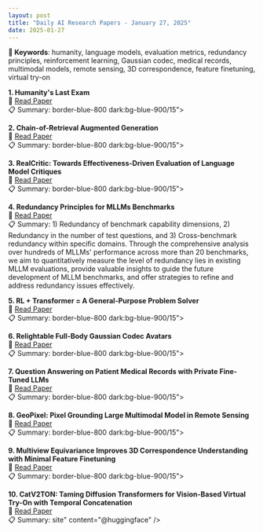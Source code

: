 ```yaml
---
layout: post
title: "Daily AI Research Papers - January 27, 2025"
date: 2025-01-27
---
```


**🔑 Keywords**: humanity, language models, evaluation metrics, redundancy principles, reinforcement learning, Gaussian codec, medical records, multimodal models, remote sensing, 3D correspondence, feature finetuning, virtual try-on

**1. Humanity's Last Exam**  
🔗 [Read Paper](https://huggingface.co/papers/2501.14249)  
📋 Summary: border-blue-800 dark:bg-blue-900/15">

**2. Chain-of-Retrieval Augmented Generation**  
🔗 [Read Paper](https://huggingface.co/papers/2501.14342)  
📋 Summary: border-blue-800 dark:bg-blue-900/15">

**3. RealCritic: Towards Effectiveness-Driven Evaluation of Language Model
  Critiques**  
🔗 [Read Paper](https://huggingface.co/papers/2501.14492)  
📋 Summary: border-blue-800 dark:bg-blue-900/15">

**4. Redundancy Principles for MLLMs Benchmarks**  
🔗 [Read Paper](https://huggingface.co/papers/2501.13953)  
📋 Summary: 1) Redundancy of benchmark
capability dimensions, 2) Redundancy in the number of test questions, and 3)
Cross-benchmark redundancy within specific domains. Through the comprehensive
analysis over hundreds of MLLMs' performance across more than 20 benchmarks, we
aim to quantitatively measure the level of redundancy lies in existing MLLM
evaluations, provide valuable insights to guide the future development of MLLM
benchmarks, and offer strategies to refine and address redundancy issues
effectively.

**5. RL + Transformer = A General-Purpose Problem Solver**  
🔗 [Read Paper](https://huggingface.co/papers/2501.14176)  
📋 Summary: border-blue-800 dark:bg-blue-900/15">

**6. Relightable Full-Body Gaussian Codec Avatars**  
🔗 [Read Paper](https://huggingface.co/papers/2501.14726)  
📋 Summary: border-blue-800 dark:bg-blue-900/15">

**7. Question Answering on Patient Medical Records with Private Fine-Tuned
  LLMs**  
🔗 [Read Paper](https://huggingface.co/papers/2501.13687)  
📋 Summary: border-blue-800 dark:bg-blue-900/15">

**8. GeoPixel: Pixel Grounding Large Multimodal Model in Remote Sensing**  
🔗 [Read Paper](https://huggingface.co/papers/2501.13925)  
📋 Summary: border-blue-800 dark:bg-blue-900/15">

**9. Multiview Equivariance Improves 3D Correspondence Understanding with
  Minimal Feature Finetuning**  
🔗 [Read Paper](https://huggingface.co/papers/2411.19458)  
📋 Summary: border-blue-800 dark:bg-blue-900/15">

**10. CatV2TON: Taming Diffusion Transformers for Vision-Based Virtual Try-On
  with Temporal Concatenation**  
🔗 [Read Paper](https://huggingface.co/papers/2501.11325)  
📋 Summary: site" content="@huggingface" />
